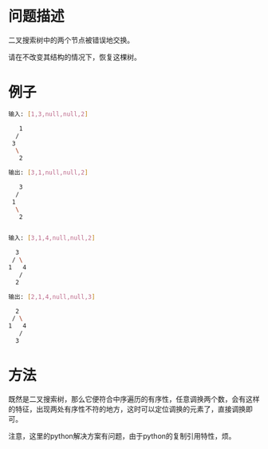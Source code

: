 # 问题描述

二叉搜索树中的两个节点被错误地交换。

请在不改变其结构的情况下，恢复这棵树。

# 例子

```bash
输入: [1,3,null,null,2]

   1
  /
 3
  \
   2

输出: [3,1,null,null,2]

   3
  /
 1
  \
   2


输入: [3,1,4,null,null,2]

  3
 / \
1   4
   /
  2

输出: [2,1,4,null,null,3]

  2
 / \
1   4
   /
  3
```

# 方法

既然是二叉搜索树，那么它便符合中序遍历的有序性，任意调换两个数，会有这样的特征，出现两处有序性不符的地方，这时可以定位调换的元素了，直接调换即可。

注意，这里的python解决方案有问题，由于python的复制引用特性，烦。